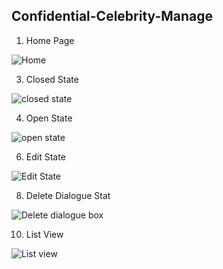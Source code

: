 ##  Confidential-Celebrity-Manage



1. Home Page

![Home](https://github.com/prathu21-star/Confidential-Celebrity-Manage/assets/91003319/a546ed8b-777e-4be2-a5b3-b802701da014)


3. Closed State

   
![closed state](https://github.com/prathu21-star/Confidential-Celebrity-Manage/assets/91003319/25a1c1da-0780-4497-a057-63721059cc91)


4. Open State

   
![open state](https://github.com/prathu21-star/Confidential-Celebrity-Manage/assets/91003319/e9d84151-5bb4-433f-8f76-4b2e0ac03c40)


6. Edit State

   
![Edit State](https://github.com/prathu21-star/Confidential-Celebrity-Manage/assets/91003319/5a24f1bb-7ac1-444b-9a2a-285d351f0558)


8. Delete Dialogue Stat

   
![Delete dialogue box](https://github.com/prathu21-star/Confidential-Celebrity-Manage/assets/91003319/32de3f96-2d19-4d6a-8b9b-10648de5593d)


10. List View

    
![List view](https://github.com/prathu21-star/Confidential-Celebrity-Manage/assets/91003319/a10c3329-4f6b-4e6d-bf33-6ca1fb49d960)




